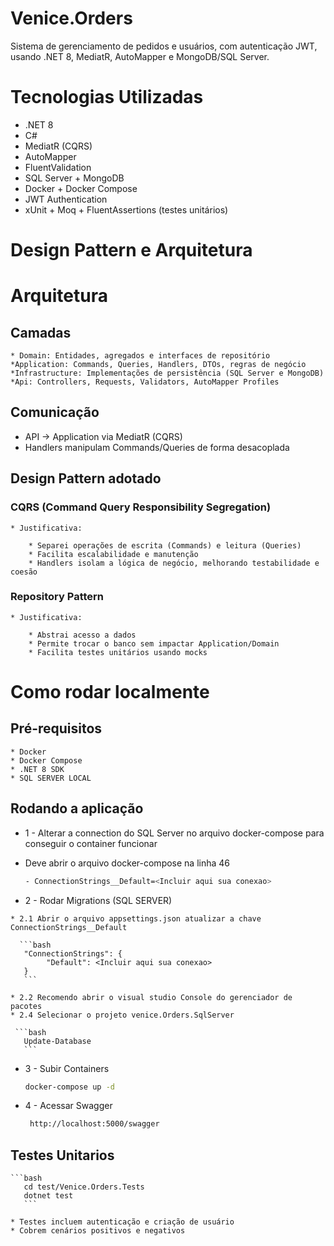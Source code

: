 
# Venice.Orders

Sistema de gerenciamento de pedidos e usuários, com autenticação JWT, usando .NET 8, MediatR, AutoMapper e MongoDB/SQL Server.


# Tecnologias Utilizadas

 * .NET 8
 * C#
 * MediatR (CQRS)
 * AutoMapper
 * FluentValidation
 * SQL Server + MongoDB
 * Docker + Docker Compose
 * JWT Authentication
 * xUnit + Moq + FluentAssertions (testes unitários)
 
 # Design Pattern e Arquitetura
 
 # Arquitetura
 
 ## Camadas

	* Domain: Entidades, agregados e interfaces de repositório
	*Application: Commands, Queries, Handlers, DTOs, regras de negócio
	*Infrastructure: Implementações de persistência (SQL Server e MongoDB)
	*Api: Controllers, Requests, Validators, AutoMapper Profiles

 ## Comunicação

   * API → Application via MediatR (CQRS)
   * Handlers manipulam Commands/Queries de forma desacoplada
   
 ## Design Pattern adotado
	
 ### CQRS (Command Query Responsibility Segregation)
	
	* Justificativa:
	
		* Separei operações de escrita (Commands) e leitura (Queries)
		* Facilita escalabilidade e manutenção
		* Handlers isolam a lógica de negócio, melhorando testabilidade e coesão
		
 ### Repository Pattern
	
	* Justificativa:
		
		* Abstrai acesso a dados
		* Permite trocar o banco sem impactar Application/Domain
		* Facilita testes unitários usando mocks

# Como rodar localmente

## Pré-requisitos

	* Docker
	* Docker Compose
	* .NET 8 SDK
	* SQL SERVER LOCAL

## Rodando a aplicação

   * 1 - Alterar a connection do SQL Server no arquivo docker-compose para conseguir o container funcionar
   * Deve abrir o arquivo docker-compose na linha 46
     
	 ```bash
     - ConnectionStrings__Default=<Incluir aqui sua conexao>
	 ```
   * 2 - Rodar Migrations (SQL SERVER)
      
	* 2.1 Abrir o arquivo appsettings.json atualizar a chave ConnectionStrings__Default
		
	  ```bash
	   "ConnectionStrings": {
			"Default": <Incluir aqui sua conexao>
	   }
	   ```
	
	* 2.2 Recomendo abrir o visual studio Console do gerenciador de pacotes
	* 2.4 Selecionar o projeto venice.Orders.SqlServer
	
	 ```bash
	   Update-Database
	   ```
   
   * 3 - Subir Containers
   
	   ```bash
	   docker-compose up -d
	   ```
	   
   * 4 - Acessar Swagger
   
	   ```bash
		http://localhost:5000/swagger
	   ```
 ## Testes Unitarios
 
	```bash
	   cd test/Venice.Orders.Tests
	   dotnet test
	   ```
	
	* Testes incluem autenticação e criação de usuário
    * Cobrem cenários positivos e negativos
	
